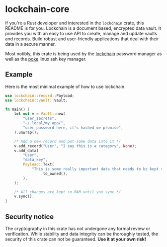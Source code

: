# lockchain-core

If you're a Rust developer and interested in the `lockchain` crate, this README is for you. Lockchain is a document based, encrypted data vault. It provides you with an easy to use API to create, manage and update vaults and records. Build robust and user-friendly applications that deal with their data in a secure manner.

Most notibly, this crate is being used by the [lockchain]() password manager as well as the [poke]() linux ssh key manager.

## Example

Here is the most minimal example of how to use lockchain.

```Rust
use lockchain::record::Payload;
use lockchain::vault::Vault;

fn main() {
    let mut v = Vault::new(
        "user_secrets",
        "~/.local/my_app/",
        "user password here, it's hashed we promise",
    ).unwrap();

    /* Add a new record and put some data into it */
    v.add_record("User", "I say this is a category", None);
    v.add_data(
        "User",
        "data_key",
        Payload::Text(
            "This is some really important data that needs to be kept secure. Promise me!!!"
                .to_owned(),
        ),
    );

    /* All changes are kept in RAM until you sync */
    v.sync();
}
```

## Security notice

The cryptography in this crate has not undergone any formal review or verification. While stability and data integrity can be thoroughly tested, the security of this crate can not be guaranteed. **Use it at your own risk!**